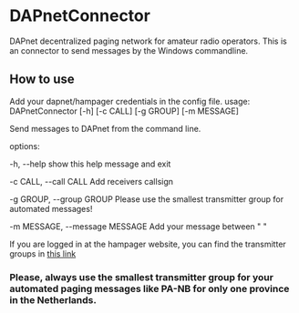 # DAPnetConnector
DAPnet decentralized paging network for amateur radio operators. This is an connector to send messages by the Windows commandline.

## How to use
Add your dapnet/hampager credentials in the config file.
usage: DAPnetConnector [-h] [-c CALL] [-g GROUP] [-m MESSAGE]

Send messages to DAPnet from the command line.

options:

-h, --help show this help message and exit

-c CALL, --call CALL Add receivers callsign

-g GROUP, --group GROUP Please use the smallest transmitter group for automated messages!

-m MESSAGE, --message MESSAGE Add your message between " "

If you are logged in at the hampager website, you can find the transmitter groups in [this link](https://hampager.de/#/transmitters/groups)

### Please, always use the smallest transmitter group for your automated paging messages like PA-NB for only one province in the Netherlands.
